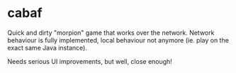 cabaf
=====

Quick and dirty "morpion" game that works over the network. Network behaviour is fully implemented,
local behaviour not anymore (ie. play on the exact same Java instance).

Needs serious UI improvements, but well, close enough!
